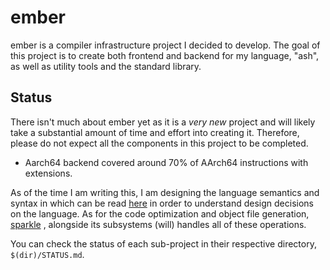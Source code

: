 # ember

ember is a compiler infrastructure project I decided to develop. The goal of this project is to create both
frontend and backend for my language, "ash", as well as utility tools and the standard library.

## Status

There isn't much about ember yet as it is a *very new* project and will likely take a substantial
amount of time and effort into creating it. Therefore, please do not expect all the components in this project to be
completed.

- Aarch64 backend covered around 70% of AArch64 instructions with extensions.

As of the time I am writing this, I am designing the language semantics and syntax in which can be read
[here](https://github.com/alpluspluss/ember/tree/main/docs/ash-man.md) in order to understand design decisions on the language.
As for the code optimization and object file
generation, [sparkle](https://github.com/alpluspluss/ember/tree/main/sparkle)
, alongside its subsystems (will) handles all of these operations.

You can check the status of each sub-project in their respective directory, `$(dir)/STATUS.md`.